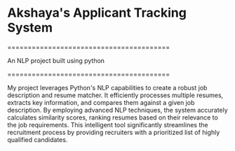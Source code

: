 # Akshaya's Applicant Tracking System 

========================================

An NLP project built using python 

========================================

My project leverages Python's NLP capabilities to create a robust job description and resume matcher. It efficiently processes multiple resumes, extracts key information, and compares them against a given job description. By employing advanced NLP techniques, the system accurately calculates similarity scores, ranking resumes based on their relevance to the job requirements. This intelligent tool significantly streamlines the recruitment process by providing recruiters with a prioritized list of highly qualified candidates.
